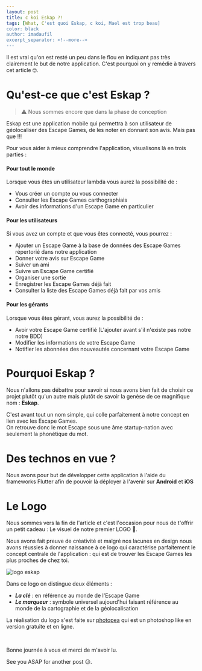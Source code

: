 ```yaml
---
layout: post
title: c koi Eskap ?!
tags: [What, C'est quoi Eskap, c koi, Mael est trop beau]
color: black
author: imadaufil
excerpt_separator: <!--more-->
---
```


Il est vrai qu'on est resté un peu dans le flou en indiquant pas très clairement le but de notre application. C'est pourquoi on y remédie à travers cet article 🤓.

<!--more-->

Qu'est-ce que c'est Eskap ?
===========================

> ⚠️ Nous sommes encore que dans la phase de conception

Eskap est une application mobile qui permettra à son utilisateur de géolocaliser des Escape Games, de les noter en donnant son avis. Mais pas que !!!

Pour vous aider à mieux comprendre l'application, visualisons là en trois parties :

#### Pour tout le monde

Lorsque vous êtes un utilisateur lambda vous aurez la possibilité de :

- Vous créer un compte ou vous connecter
- Consulter les Escape Games carthographiais
- Avoir des informations d'un Escape Game en particulier


#### Pour les utilisateurs

Si vous avez un compte et que vous êtes connecté, vous pourrez :

- Ajouter un Escape Game à  la base de données des Escape Games répertorié dans notre application
- Donner votre avis sur Escape Game
- Suiver un ami 
- Suivre un Escape Game certifié
- Organiser une sortie 
- Enregistrer les Escape Games déjà fait
- Consulter la liste des Escape Games déjà fait par vos amis

#### Pour les gérants

Lorsque vous êtes gérant, vous aurez la possibilité de :

- Avoir votre Escape Game certifié (L'ajouter avant s'il n'existe pas notre notre BDD) 
- Modifier les informations de votre Escape Game
- Notifier les abonnées des nouveautés concernant votre Escape Game

Pourquoi Eskap ?
================

Nous n'allons pas débattre pour savoir si nous avons bien fait de choisir ce projet plutôt qu'un autre mais plutôt de savoir la genèse de ce magnifique nom : **Eskap**.

C'est avant tout un nom simple, qui colle parfaitement à notre concept en lien avec les Escape Games. <br>
On retrouve donc le mot Escape sous une âme startup-nation avec seulement la phonétique du mot.


Des technos en vue ?
=====================

Nous avons pour but de développer cette application à l'aide du frameworks Flutter afin de pouvoir là déployer à l'avenir sur **Android** et **iOS**


Le Logo
=======

Nous sommes vers la fin de l'article et c'est l'occasion pour nous de t'offrir un petit cadeau : Le visuel de notre premier LOGO 🤯. 

Nous avons fait preuve de créativité et malgré nos lacunes en design nous avons réussies à donner naissance à ce logo qui caractérise parfaitement le concept centrale de l'application : qui est de trouver les Escape Games les plus proches de chez toi.

![logo eskap](../../../assets/img/eskap_logo.png "Logo de l'application Eskap")

Dans ce logo on distingue deux éléments : 
- ***La clé*** : en référence au monde de l'Escape Game
- ***Le marqueur*** : symbole universel aujourd'hui faisant référence au monde de la cartographie et de la géolocalisation

La réalisation du logo s'est faite sur [photopea](https://www.photopea.com) qui est un photoshop like en version gratuite et en ligne.

<br>

Bonne journée à vous et merci de m'avoir lu.

See you ASAP for another post 😉.